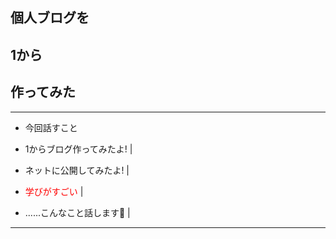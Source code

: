 ## 個人ブログを

## 1から

## 作ってみた
---

- 今回話すこと 

- 1からブログ作ってみたよ! | 

- ネットに公開してみたよ! | 

- <span style="color: red; "> 学びがすごい</span> | 

- ......こんなこと話します💪 | 
---
